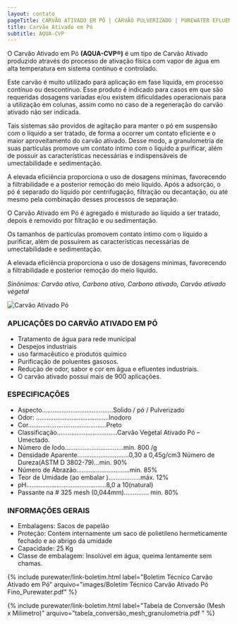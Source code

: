 ```yaml
---
layout: contato
pageTitle: CARVÃO ATIVADO EM PÓ | CARVÃO PULVERIZADO | PUREWATER EFLUENTES
title: Carvão Ativado em Pó
subtitle: AQUA-CVP
---
```


O Carvão Ativado em Pó **(AQUA-CVP®)** é um tipo de Carvão Ativado produzido através do processo de ativação física com vapor de água em alta temperatura em sistema contínuo e controlado.

Este carvão é muito utilizado para aplicação em fase líquida, em processo contínuo ou descontínuo. Esse produto é indicado para casos em que são requeridas dosagens variadas e/ou existem dificuldades operacionais para a utilização em colunas, assim como no caso de a regeneração do carvão ativado não ser indicada.

Tais sistemas são providos de agitação para manter o pó em suspensão com o líquido a ser tratado, de forma a ocorrer um contato eficiente e o maior aproveitamento do carvão ativado. Desse modo, a granulometria de suas partículas promove um contato íntimo com o líquido a purificar, além de possuir as características necessárias e indispensáveis de umectabilidade e sedimentação.

A elevada eficiência proporciona o uso de dosagens mínimas, favorecendo a filtrabilidade e a posterior remoção do meio líquido. Após a adsorção, o pó é separado do líquido por centrifugação, filtração ou decantação, ou até mesmo pela combinação desses processos de separação.

O Carvão Ativado em Pó é agregado e misturado ao líquido a  ser  tratado,  depois é removido por filtração e ou sedimentação.

Os tamanhos de partículas promovem contato íntimo com o líquido a purificar, além de possuírem as características necessárias de umectabilidade e sedimentação. 

A elevada eficiência proporciona o uso de dosagens mínimas, favorecendo a filtrabilidade e posterior remoção do meio líquido.


*Sinônimos: Carvão ativo, Carbono ativo, Carbono ativado, Carvão ativado vegetal*

 <img class="img-responsive pull-right" style="max-width: 35%;" src="../../website/images/carvao ativado pulverizado.jpg" alt="Carvão Ativado Pó">
 

### **APLICAÇÕES DO CARVÃO ATIVADO EM PÓ**

- Tratamento de água para rede municipal
- Despejos industriais
- uso farmacêutico e produtos químico
- Purificação de poluentes gasosos.
- Redução de odor, sabor e cor em água e efluentes industriais.
- O carvão ativado possuí mais de 900 aplicações.

### **ESPECIFICAÇÕES**

- Aspecto........................................Solido / pó / Pulverizado
- Odor: .........................................Inodoro
- Cor............................................Preto
- Classificação..................................Carvão Vegetal Ativado Pó – Umectado.
- Número de Iodo.................................min. 800 /g
- Densidade Aparente.............................0,30 a 0,45g/cm3 Número de Dureza(ASTM D 3802-79)...min. 90% 
- Número de Abrazão..............................min. 85%
- Teor de Umidade (ao embalar )..................máx. 12% 
- pH.............................................8,0  a 10(natural)
- Passante na # 325 mesh (0,044mm).............. min. 80%

### **INFORMAÇÕES GERAIS**

>
+ Embalagens: Sacos de papelão
+ Proteção: Contem internamente um saco de polietileno hermeticamente fechado e ao abrigo da umidade
+ Capacidade: 25 Kg 
+ Classe de embalagem: Insolúvel em água, queima lentamente sem  chamas.
>
>
{% include purewater/link-boletim.html 
   label="Boletim Técnico Carvão Ativado em Pó" 
   arquivo="images/Boletim Técnico Carvão Ativado Pó Fino_Purewater.pdf" %}
>
>
{% include purewater/link-boletim.html 
   label="Tabela de Conversão (Mesh x Milimetro)" 
   arquivo="tabela_conversão_mesh_granulometria.pdf  " %}
>

